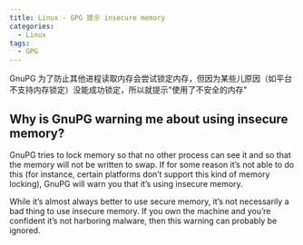 ```yaml
---
title: Linux - GPG 提示 insecure memory
categories:
  - Linux
tags:
  - GPG
---
```


GnuPG 为了防止其他进程读取内存会尝试锁定内存，但因为某些儿原因（如平台
不支持内存锁定）没能成功锁定，所以就提示"使用了不安全的内存"

<!--more-->

## Why is GnuPG warning me about using insecure memory?

GnuPG tries to lock memory so that no other process can see it and so
that the memory will not be written to swap.  If for some reason it’s
not able to do this (for instance, certain platforms don’t support
this kind of memory locking), GnuPG will warn you that it’s using
insecure memory.

While it’s almost always better to use secure memory, it’s not
necessarily a bad thing to use insecure memory.  If you own the
machine and you’re confident it’s not harboring malware, then this
warning can probably be ignored.
